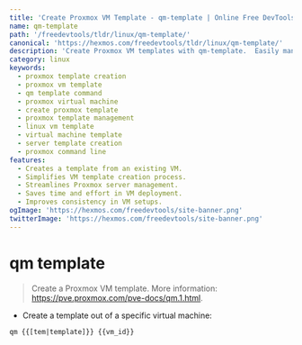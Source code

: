 ```yaml
---
title: 'Create Proxmox VM Template - qm-template | Online Free DevTools by Hexmos'
name: qm-template
path: '/freedevtools/tldr/linux/qm-template/'
canonical: 'https://hexmos.com/freedevtools/tldr/linux/qm-template/'
description: 'Create Proxmox VM templates with qm-template.  Easily manage virtual machines and streamline your workflow using this simple command. Free online tool, no registration required.'
category: linux
keywords:
  - proxmox template creation
  - proxmox vm template
  - qm template command
  - proxmox virtual machine
  - create proxmox template
  - proxmox template management
  - linux vm template
  - virtual machine template
  - server template creation
  - proxmox command line
features:
  - Creates a template from an existing VM.
  - Simplifies VM template creation process.
  - Streamlines Proxmox server management.
  - Saves time and effort in VM deployment.
  - Improves consistency in VM setups.
ogImage: 'https://hexmos.com/freedevtools/site-banner.png'
twitterImage: 'https://hexmos.com/freedevtools/site-banner.png'
---
```


# qm template

> Create a Proxmox VM template.
> More information: <https://pve.proxmox.com/pve-docs/qm.1.html>.

- Create a template out of a specific virtual machine:

`qm {{[tem|template]}} {{vm_id}}`
